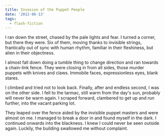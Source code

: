 ```yaml
---
title: Invasion of the Puppet People
date: '2012-06-13'
tags:
  - flash-fiction
---
```


I ran down the street, chased by the pale lights and fear. I turned a corner,
but there they were. Six of them, moving thanks to invisible strings,
frantically out of sync with human rhythm, familiar in their fleshiness, but
alien in their objectness.

<!-- truncate -->

I almost fall down doing a tumble thing to change direction and ran towards a
chain-link fence. They were closing in from all sides, those murder puppets with
knives and claws. Immobile faces, expressionless eyes, blank stares.

I climbed and tried not to look back. Finally, after and endless second, I was
on the other side. I fell to the tarmac, still warm from the day's sun, probably
will never be warm again. I scraped forward, clambered to get up and run
further, into the vacant parking lot.

They leaped over the fence aided by the invisible puppet masters and were almost
on me. I managed to break a door in and found myself in the dark. I continued
onwards into the blackness. I knew I could never be seen outside again. Luckily,
the building swallowed me without complaint.
